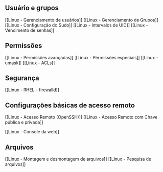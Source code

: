 ## Usuário e grupos
[[Linux - Gerenciamento de usuários]]
[[Linux - Gerenciamento de Grupos]]
[[Linux - Configuração do Sudo]]
[[Linux - Intervalos de UID]]
[[Linux - Vencimento de senhas]]

## Permissões
[[Linux - Permissões avançadas]]
[[Linux - Permissões especiais]]
[[Linux - umask]]
[[Linux - ACLs]]

## Segurança
[[Linux - RHEL - firewalld]]



## Configurações básicas de acesso remoto
[[Linux - Acesso Remoto (OpenSSH)]]
[[Linux - Acesso Remoto com Chave pública e privada]]

[[Linux - Console da web]]

## Arquivos
[[Linux - Montagem e desmontagem de arquivos]]
[[Linux - Pesquisa de arquivos]]





























































